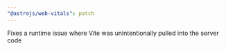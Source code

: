 ```yaml
---
"@astrojs/web-vitals": patch
---
```


Fixes a runtime issue where Vite was unintentionally pulled into the server code
